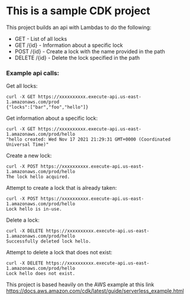 # This is a sample CDK project

This project builds an api with Lambdas to do the following:

- GET - List of all locks
- GET /{id} - Information about a specific lock
- POST /{id} - Create a lock with the name provided in the path
- DELETE /{id} - Delete the lock specified in the path

### Example api calls:

Get all locks:

```
curl -X GET https://xxxxxxxxxx.execute-api.us-east-1.amazonaws.com/prod
{"locks":["bar","foo","hello"]}
```

Get information about a specific lock:

```
curl -X GET https://xxxxxxxxxx.execute-api.us-east-1.amazonaws.com/prod/hello
"hello created: Wed Nov 17 2021 21:29:31 GMT+0000 (Coordinated Universal Time)"
```

Create a new lock:

```
curl -X POST https://xxxxxxxxxx.execute-api.us-east-1.amazonaws.com/prod/hello
The lock hello acquired.
```

Attempt to create a lock that is already taken:

```
curl -X POST https://xxxxxxxxxx.execute-api.us-east-1.amazonaws.com/prod/hello
Lock hello is in-use.
```

Delete a lock:

```
curl -X DELETE https://xxxxxxxxxx.execute-api.us-east-1.amazonaws.com/prod/hello
Successfully deleted lock hello.
```

Attempt to delete a lock that does not exist:

```
curl -X DELETE https://xxxxxxxxxx.execute-api.us-east-1.amazonaws.com/prod/hello
Lock hello does not exist.
```

This project is based heavily on the AWS example at this link https://docs.aws.amazon.com/cdk/latest/guide/serverless_example.html
